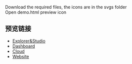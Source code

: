 Download the required files, the icons are in the svgs folder
</br>
Open demo.html preview icon

## 预览链接
- [Explorer&Studio](http://cifangbifang.com/nebula-graph-icon/NebulaGraph-Explorer/demo.html)
- [Dashboard](http://cifangbifang.com/nebula-graph-icon/NebulaGraph-Dashboard/demo.html)
- [Cloud](http://cifangbifang.com/nebula-graph-icon/NebulaGraph-Cloud/demo.html)
- [Website](http://cifangbifang.com/nebula-graph-icon/NebulaGraph-Website/demo.html)